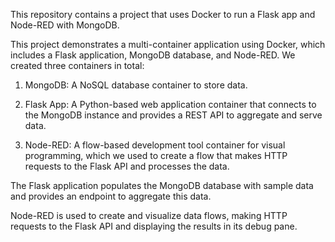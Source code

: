 This repository contains a project that uses Docker to run a Flask app and Node-RED with MongoDB. 

This project demonstrates a multi-container application using Docker, 
which includes a Flask application, MongoDB database, and Node-RED. We created three containers in total: 

1. MongoDB: A NoSQL database container to store data.
   
2. Flask App: A Python-based web application container that connects to the MongoDB instance and provides a REST API to aggregate and serve data.
   
3. Node-RED: A flow-based development tool container for visual programming,
   which we used to create a flow that makes HTTP requests to the Flask API and processes the data.

The Flask application populates the MongoDB database with sample data and provides an endpoint to aggregate this data.


Node-RED is used to create and visualize data flows, making HTTP requests to the Flask API and displaying the results in its debug pane.
